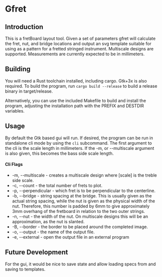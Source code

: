 # Gfret
## Introduction
This is a fretBoard layout tool. Given a set of parameters gfret will
calculate the fret, nut, and bridge locations and output an svg template suitable
for using as a pattern for a fretted stringed instrument. Multiscale designs are
supported. Measurements are currently expected to be in millimeters.
## Building
You will need a Rust toolchain installed, including cargo. Gtk+3x is also
required. To build the program, run ```cargo build --release``` to build a
release binary in target/release.

Alternatively, you can use the included Makefile to build and install the
program, adjusting the installation path with the PREFIX and DESTDIR variables.

## Usage
By default the Gtk based gui will run. If desired, the program can be run in
standalone cli mode by using the ```cli``` subcommand. The first argument to the
cli is the scale length in millimeters. If the -m, or --multiscale argument is
also given, this becomes the bass side scale length.
#### Cli Flags
* -m, --multiscale <scale> - creates a multiscale design where [scale] is
the treble side scale.
* -c, --count <count> - the total number of frets to plot.
* -p, --perpendicular <fret> - which fret is to be perpendicular to the centerline.
* -b, --bridge <spacing> - string spacing at the bridge. This is usually given as
the actual string spacing, while the nut is given as the physical width of the
nut. Therefore, this number is padded by 6mm to give approximately 3mm overhang
of the fretboard in relation to the two outer strings.
* -n, --nut <width> - the width of the nut. On multiscale designs this will be an
approximation, as the nut is slanted.
* -B, --border <width> - the border to be placed around the completed image.
* -o, --output <file> - the name of the output file.
* -e, --external <program> - open the output file in an external program
## Future Development
For the gui, it would be nice to save state and allow loading specs from and saving
to templates.
